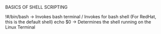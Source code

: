 BASICS OF SHELL SCRIPTING 


!#/bin/bash -> Invokes bash terminal / Invokes for bash shell (For RedHat, this is the default shell)
echo $0 -> Determines the shell running on the Linux Terminal


